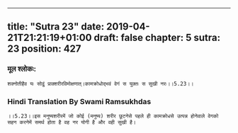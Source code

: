 
---
title: "Sutra 23"
date: 2019-04-21T21:21:19+01:00
draft: false
chapter: 5
sutra: 23
position: 427
---
### मूल श्लोकः:
```
शक्नोतीहैव यः सोढुं प्राक्शरीरविमोक्षणात्।कामक्रोधोद्भवं वेगं स युक्तः स सुखी नरः।।5.23।।

```

### Hindi Translation By Swami Ramsukhdas
```
।।5.23।।इस मनुष्यशरीरमें जो कोई (मनुष्य) शरीर छूटनेसे पहले ही कामक्रोधसे उत्पन्न होनेवाले वेगको सहन करनेमें समर्थ होता है वह नर योगी है और वही सुखी है। 

```

